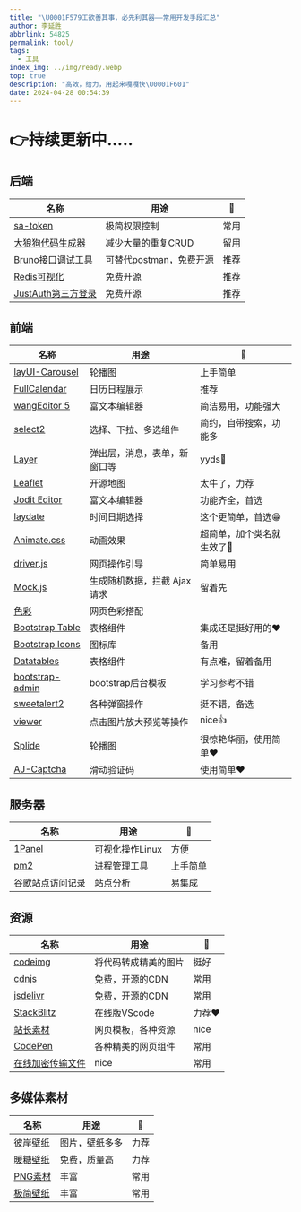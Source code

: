 ```yaml
---
title: "\U0001F579工欲善其事，必先利其器——常用开发手段汇总"
author: 李延胜
abbrlink: 54825
permalink: tool/
tags:
  - 工具
index_img: ../img/ready.webp
top: true
description: "高效，给力，用起来嘎嘎快\U0001F601"
date: 2024-04-28 00:54:39
---
```

# 👉持续更新中.....
## 后端

| 名称             | 用途                | 📝    |
| ---------------- | ------------------  | ---- |
| [sa-token](https://sa-token.cc/ )         | 极简权限控制    | 常用 |
| [大狼狗代码生成器](https://java.bejson.com/generator/) | 减少大量的重复CRUD |   留用 |
| [Bruno接口调试工具](https://www.usebruno.com/)| 可替代postman，免费开源| 推荐|
| [Redis可视化](https://gitee.com/qishibo/AnotherRedisDesktopManager/releases)| 免费开源| 推荐|
| [JustAuth第三方登录 ](https://www.justauth.cn/)| 免费开源| 推荐|





## 前端

| 名称          | 用途                           | 📝         |
| -------------| ------------------------------ | --------- |
| [layUI-Carousel](https://layui.dev/docs/2/carousel/) | 轮播图 | 上手简单     |
| [FullCalendar](https://fullcalendar.io/) | 日历日程展示 | 推荐      |
| [wangEditor 5](https://www.wangeditor.com/) | 富文本编辑器 | 简洁易用，功能强大 |
| [select2](https://select2.org/) | 选择、下拉、多选组件 | 简约，自带搜索，功能多 |
| [Layer](https://layui.dev/docs/2/layer/) | 弹出层，消息，表单，新窗口等 | yyds🎉      |
| [Leaflet](https://leafletjs.com/) | 开源地图 | 太牛了，力荐 |
| [Jodit Editor](https://xdsoft.net/jodit/) | 富文本编辑器 | 功能齐全，首选 |
| [laydate](https://layui.dev/docs/2/laydate/) | 时间日期选择 | 这个更简单，首选😁 |
| [Animate.css](https://animate.style/) | 动画效果 | 超简单，加个类名就生效了🤳 |
| [driver.js](https://driverjs.com/) | 网页操作引导 | 简单易用     |
| [Mock.js](http://mockjs.com/) | 生成随机数据，拦截 Ajax 请求 | 留着先     |
| [色彩](https://www.sojson.com/web/use.html) | 网页色彩搭配 |           |
| [Bootstrap Table](https://bootstrap-table.com/) | 表格组件 | 集成还是挺好用的❤ |
| [Bootstrap Icons](https://icons.getbootstrap.com/) | 图标库 | 备用      |
| [Datatables](https://datatables.club/) | 表格组件 | 有点难，留着备用 |
| [bootstrap-admin](https://www.bootstrap-admin.top/) | bootstrap后台模板 | 学习参考不错 |
| [sweetalert2](https://sweetalert2.github.io/#examples) | 各种弹窗操作 | 挺不错，备选 |
| [viewer](https://fengyuanchen.github.io/viewerjs/) | 点击图片放大预览等操作 | nice👍     |
| [Splide](https://splidejs.com/guides/getting-started/) | 轮播图 | 很惊艳华丽，使用简单❤ |
| [AJ-Captcha](https://ajcaptcha.beliefteam.cn/captcha-doc/) | 滑动验证码 | 使用简单❤ |



## 服务器

| 名称   | 用途           | 📝    |
| ------ | --------------- | ---- |
| [1Panel](https://1panel.cn/ ) | 可视化操作Linux | 方便      |
| [pm2](https://pm2.keymetrics.io/)| 进程管理工具| 上手简单|
| [谷歌站点访问记录](https://analytics.google.com/analytics/web/)| 站点分析| 易集成|




## 资源

| 名称       | 用途                 | 📝 |              
| ---------- | -------------------- | ---- |  
| [codeimg](https://codeimg.io/ )    | 将代码转成精美的图片   | 挺好  |
| [cdnjs](https://cdnjs.com/   )      | 免费，开源的CDN         | 常用  |
| [jsdelivr](https://www.jsdelivr.com/)   | 免费，开源的CDN     | 常用  |
| [StackBlitz](https://stackblitz.com/) | 在线版VScode             | 力荐❤ |
| [站长素材](https://sc.chinaz.com/)| 网页模板，各种资源|  nice|
| [CodePen](https://codepen.io/)| 各种精美的网页组件 |   常用|
| [在线加密传输文件](https://wormhole.app/)| nice |   常用|


## 多媒体素材

| 名称       | 用途                   | 📝     |
| ---------- | -------------------- |   --------- |
| [彼岸壁纸](http://www.netbian.com/)    | 图片，壁纸多多 |         力荐  |
| [暖糖壁纸](https://www.nuantang.net/)    | 免费，质量高 |         力荐  |
| [PNG素材](https://www.pngsucai.com/)| 丰富 |   常用|
| [极简壁纸](https://bz.zzzmh.cn/index)| 丰富 |   常用|